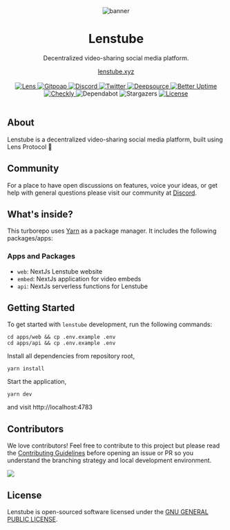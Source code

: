 <div align="center">
    <img src="https://assets.lenstube.xyz/images/brand/banner.png" alt="banner">
    <h1>Lenstube</h1>
    <p>Decentralized video-sharing social media platform.</p>
    <a href="https://lenstube.xyz">lenstube.xyz</a>
</div>
<br>
<div align="center">
    <a href="https://lenstube.xyz/sasicodes.lens">
        <img src="https://lens-badge.vercel.app/api/badge/sasicodes.lens" alt="Lens">
    </a>
    <a href="https://www.gitpoap.io/gh/lenstube-xyz/lenstube">
        <img src="https://public-api.gitpoap.io/v1/repo/lenstube-xyz/lenstube/badge" alt="Gitpoap">
    </a>
    <a href="https://lenstube.xyz/discord">
       <img src="https://img.shields.io/discord/980882088783913010.svg?label=&logo=discord&logoColor=ffffff&color=7389D8&labelColor=6A7EC2" alt="Discord">
    </a>
    <a href="https://twitter.com/lenstubexyz">
        <img src="https://img.shields.io/twitter/follow/lenstubexyz?label=lenstubexyz&style=flat&logo=twitter&color=1DA1F2" alt="Twitter">
    </a>
    <a href="https://deepsource.io/gh/lenstube-xyz/lenstube">
        <img src="https://deepsource.io/gh/lenstube-xyz/lenstube.svg/?label=active+issues&show_trend=true" alt="Deepsource">
    </a>
     <a href="https://status.lenstube.xyz">
        <img src="https://betteruptime.com/status-badges/v1/monitor/dfaw.svg" alt="Better Uptime">
    </a>
    <a href="https://lenstube.checklyhq.com">
        <img src="https://api.checklyhq.com/v1/badges/checks/2278c22c-37af-4c6a-bebc-b48169fdcc78?style=flat&responseTime=true" alt="Checkly">
    </a>
    <span>
        <img src="https://img.shields.io/badge/dependabot-enabled-025e8c?logo=Dependabot" alt="Dependabot">
    </span>
    <span>
        <img src="https://img.shields.io/github/stars/lenstube-xyz/lenstube" alt="Stargazers">
    </span>
    <a href="https://github.com/lenstube-xyz/lenstube/blob/main/LICENSE">
        <img src="https://badgen.net/github/license/lenstube-xyz/lenstube" alt="License">
    </a>
</div>
<br>

## About

Lenstube is a decentralized video-sharing social media platform, built using Lens Protocol 🌿

## Community

For a place to have open discussions on features, voice your ideas, or get help with general questions please visit our community at [Discord](https://lenstube.xyz/discord).

## What's inside?

This turborepo uses [Yarn](https://classic.yarnpkg.com/) as a package manager. It includes the following packages/apps:

### Apps and Packages

- `web`: NextJs Lenstube website
- `embed`: NextJs application for video embeds
- `api`: NextJs serverless functions for Lenstube

## Getting Started

To get started with `lenstube` development, run the following commands:

```
cd apps/web && cp .env.example .env
cd apps/api && cp .env.example .env
```

Install all dependencies from repository root,

```
yarn install
```

Start the application,

```
yarn dev
```

and visit http://localhost:4783

## Contributors

We love contributors! Feel free to contribute to this project but please read the [Contributing Guidelines](CONTRIBUTING.md) before opening an issue or PR so you understand the branching strategy and local development environment.

<a href="https://github.com/lenstube-xyz/lenstube/graphs/contributors">
  <img src="https://contrib.rocks/image?repo=lenstube-xyz/lenstube" />
</a>

## License

Lenstube is open-sourced software licensed under the [GNU GENERAL PUBLIC LICENSE](LICENSE).
